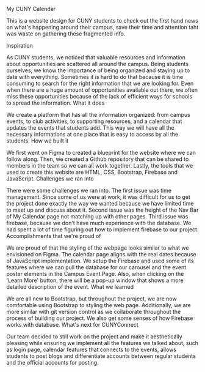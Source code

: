 
My CUNY Calendar

This is a website design for CUNY students to check out the first hand news on what's happening around their campus, save their time and attention taht was waste on gathering these fragmented info.

Inspiration

As CUNY students, we noticed that valuable resources and information about opportunities are scattered all around the campus. Being students ourselves, we know the importance of being organized and staying up to date with everything. Sometimes it is hard to do that because it is time consuming to search for the right information that we are looking for. Even when there are a huge amount of opportunities available out there, we often miss these opportunities because of the lack of efficient ways for schools to spread the information.
What it does

We create a platform that has all the information organized: from campus events, to club activities, to supporting resources, and a calendar that updates the events that students add. This way we will have all the necessary informations at one place that is easy to access by all the students.
How we built it

We first went on Figma to created a blueprint for the website where we can follow along. Then, we created a Github repository that can be shared to members in the team so we can all work together. Lastly, the tools that we used to create this website are HTML, CSS, Bootstrap, Firebase and JavaScript.
Challenges we ran into

There were some challenges we ran into. The first issue was time management. Since some of us were at work, it was difficult for us to get the project done exactly the way we wanted because we have limited time to meet up and discuss about it. Second issue was the height of the Nav Bar of My Calendar page not matching up with other pages. Third issue was firebase, because we don't have much experience with the database. We had spent a lot of time figuring out how to implement firebase to our project.
Accomplishments that we're proud of

We are proud of that the styling of the webpage looks similar to what we envisioned on Figma. The calendar page aligns with the real dates because of JavaScript implementation. We setup the Firebase and used some of its features where we can pull the database for our carousel and the event poster elements in the Campus Event Page. Also, when clicking on the 'Learn More' button, there will be a pop-up window that shows a more detailed description of the event.
What we learned

We are all new to Bootstrap, but throughout the project, we are now comfortable using Bootstrap to styling the web page. Additionally, we are more similar with git version control as we collaborate throughout the process of building our project. We also get some senses of how Firebase works with database.
What's next for CUNYConnect

Our team decided to still work on the project and make it aesthetically pleasing while ensuring we implement all the features we talked about, such as login page, calendar features that connects to the events, allows students to post blogs and differentiate accounts between regular students and the official accounts for posting.
